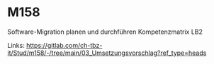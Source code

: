 # M158
Software-Migration planen und durchführen Kompetenzmatrix LB2

Links: 
https://gitlab.com/ch-tbz-it/Stud/m158/-/tree/main/03_Umsetzungsvorschlag?ref_type=heads
